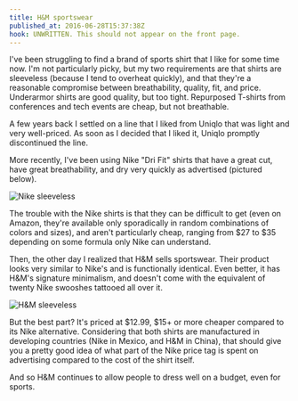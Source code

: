 ```yaml
---
title: H&M sportswear
published_at: 2016-06-28T15:37:38Z
hook: UNWRITTEN. This should not appear on the front page.
---
```


I've been struggling to find a brand of sports shirt that I like for some time
now. I'm not particularly picky, but my two requirements are that shirts are
sleeveless (because I tend to overheat quickly), and that they're a reasonable
compromise between breathability, quality, fit, and price. Underarmor shirts
are good quality, but too tight. Repurposed T-shirts from conferences and tech
events are cheap, but not breathable.

A few years back I settled on a line that I liked from Uniqlo that was light
and very well-priced. As soon as I decided that I liked it, Uniqlo promptly
discontinued the line.

More recently, I've been using Nike "Dri Fit" shirts that have a great cut,
have great breathability, and dry very quickly as advertised (pictured below).

![Nike sleeveless](/assets/fragments/hm-sportswear/nike.jpg)

The trouble with the Nike shirts is that they can be difficult to get (even on
Amazon, they're available only sporadically in random combinations of colors
and sizes), and aren't particularly cheap, ranging from $27 to $35 depending on
some formula only Nike can understand.

Then, the other day I realized that H&M sells sportswear. Their product looks
very similar to Nike's and is functionally identical. Even better, it has H&M's
signature minimalism, and doesn't come with the equivalent of twenty Nike
swooshes tattooed all over it.

![H&M sleeveless](/assets/fragments/hm-sportswear/hm.jpg)

But the best part? It's priced at $12.99, $15+ or more cheaper compared to its
Nike alternative. Considering that both shirts are manufactured in developing
countries (Nike in Mexico, and H&M in China), that should give you a pretty
good idea of what part of the Nike price tag is spent on advertising compared to
the cost of the shirt itself.

And so H&M continues to allow people to dress well on a budget, even for
sports.
